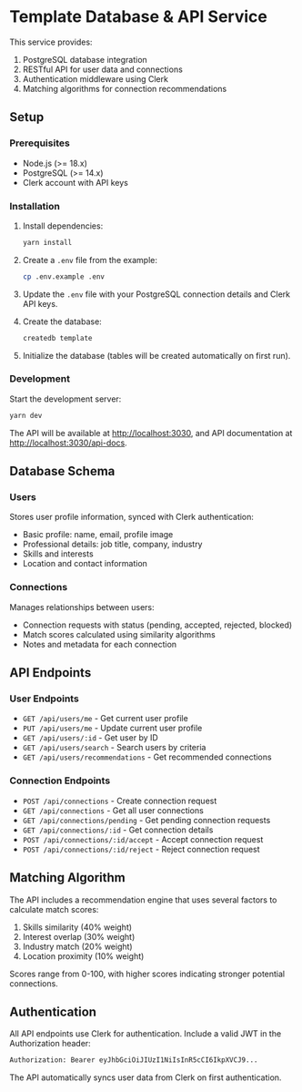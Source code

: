 # Template Database & API Service

This service provides:

1. PostgreSQL database integration
2. RESTful API for user data and connections
3. Authentication middleware using Clerk
4. Matching algorithms for connection recommendations

## Setup

### Prerequisites

- Node.js (>= 18.x)
- PostgreSQL (>= 14.x)
- Clerk account with API keys

### Installation

1. Install dependencies:

   ```bash
   yarn install
   ```

2. Create a `.env` file from the example:

   ```bash
   cp .env.example .env
   ```

3. Update the `.env` file with your PostgreSQL connection details and Clerk API keys.

4. Create the database:

   ```bash
   createdb template
   ```

5. Initialize the database (tables will be created automatically on first run).

### Development

Start the development server:

```bash
yarn dev
```

The API will be available at <http://localhost:3030>, and API documentation at <http://localhost:3030/api-docs>.

## Database Schema

### Users

Stores user profile information, synced with Clerk authentication:

- Basic profile: name, email, profile image
- Professional details: job title, company, industry
- Skills and interests
- Location and contact information

### Connections

Manages relationships between users:

- Connection requests with status (pending, accepted, rejected, blocked)
- Match scores calculated using similarity algorithms
- Notes and metadata for each connection

## API Endpoints

### User Endpoints

- `GET /api/users/me` - Get current user profile
- `PUT /api/users/me` - Update current user profile
- `GET /api/users/:id` - Get user by ID
- `GET /api/users/search` - Search users by criteria
- `GET /api/users/recommendations` - Get recommended connections

### Connection Endpoints

- `POST /api/connections` - Create connection request
- `GET /api/connections` - Get all user connections
- `GET /api/connections/pending` - Get pending connection requests
- `GET /api/connections/:id` - Get connection details
- `POST /api/connections/:id/accept` - Accept connection request
- `POST /api/connections/:id/reject` - Reject connection request

## Matching Algorithm

The API includes a recommendation engine that uses several factors to calculate match scores:

1. Skills similarity (40% weight)
2. Interest overlap (30% weight)
3. Industry match (20% weight)
4. Location proximity (10% weight)

Scores range from 0-100, with higher scores indicating stronger potential connections.

## Authentication

All API endpoints use Clerk for authentication. Include a valid JWT in the Authorization header:

```sh
Authorization: Bearer eyJhbGciOiJIUzI1NiIsInR5cCI6IkpXVCJ9...
```

The API automatically syncs user data from Clerk on first authentication.
